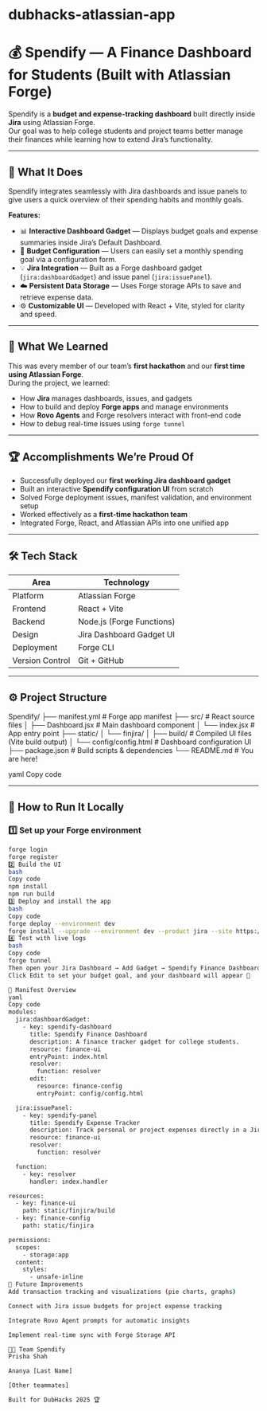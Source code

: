 # dubhacks-atlassian-app

# 💰 Spendify — A Finance Dashboard for Students (Built with Atlassian Forge)

Spendify is a **budget and expense-tracking dashboard** built directly inside **Jira** using Atlassian Forge.  
Our goal was to help college students and project teams better manage their finances while learning how to extend Jira’s functionality.

---

## 🚀 What It Does
Spendify integrates seamlessly with Jira dashboards and issue panels to give users a quick overview of their spending habits and monthly goals.

**Features:**
- 📊 **Interactive Dashboard Gadget** — Displays budget goals and expense summaries inside Jira’s Default Dashboard.
- 🧮 **Budget Configuration** — Users can easily set a monthly spending goal via a configuration form.
- 💡 **Jira Integration** — Built as a Forge dashboard gadget (`jira:dashboardGadget`) and issue panel (`jira:issuePanel`).
- ☁️ **Persistent Data Storage** — Uses Forge storage APIs to save and retrieve expense data.
- ⚙️ **Customizable UI** — Developed with React + Vite, styled for clarity and speed.

---

## 🧠 What We Learned
This was every member of our team’s **first hackathon** and our **first time using Atlassian Forge**.  
During the project, we learned:
- How **Jira** manages dashboards, issues, and gadgets
- How to build and deploy **Forge apps** and manage environments
- How **Rovo Agents** and Forge resolvers interact with front-end code
- How to debug real-time issues using `forge tunnel`

---

## 🏆 Accomplishments We’re Proud Of
- Successfully deployed our **first working Jira dashboard gadget**
- Built an interactive **Spendify configuration UI** from scratch
- Solved Forge deployment issues, manifest validation, and environment setup
- Worked effectively as a **first-time hackathon team**
- Integrated Forge, React, and Atlassian APIs into one unified app

---

## 🛠️ Tech Stack
| Area | Technology |
|------|-------------|
| Platform | Atlassian Forge |
| Frontend | React + Vite |
| Backend | Node.js (Forge Functions) |
| Design | Jira Dashboard Gadget UI |
| Deployment | Forge CLI |
| Version Control | Git + GitHub |

---

## ⚙️ Project Structure
Spendify/
├── manifest.yml # Forge app manifest
├── src/ # React source files
│ ├── Dashboard.jsx # Main dashboard component
│ └── index.jsx # App entry point
├── static/
│ └── finjira/
│ ├── build/ # Compiled UI files (Vite build output)
│ └── config/config.html # Dashboard configuration UI
├── package.json # Build scripts & dependencies
└── README.md # You are here!

yaml
Copy code

---

## 🔧 How to Run It Locally
### 1️⃣ Set up your Forge environment
```bash
forge login
forge register
2️⃣ Build the UI
bash
Copy code
npm install
npm run build
3️⃣ Deploy and install the app
bash
Copy code
forge deploy --environment dev
forge install --upgrade --environment dev --product jira --site https://your-site.atlassian.net
4️⃣ Test with live logs
bash
Copy code
forge tunnel
Then open your Jira Dashboard → Add Gadget → Spendify Finance Dashboard
Click Edit to set your budget goal, and your dashboard will appear 🎉

📁 Manifest Overview
yaml
Copy code
modules:
  jira:dashboardGadget:
    - key: spendify-dashboard
      title: Spendify Finance Dashboard
      description: A finance tracker gadget for college students.
      resource: finance-ui
      entryPoint: index.html
      resolver:
        function: resolver
      edit:
        resource: finance-config
        entryPoint: config/config.html

  jira:issuePanel:
    - key: spendify-panel
      title: Spendify Expense Tracker
      description: Track personal or project expenses directly in a Jira issue.
      resource: finance-ui
      resolver:
        function: resolver

  function:
    - key: resolver
      handler: index.handler

resources:
  - key: finance-ui
    path: static/finjira/build
  - key: finance-config
    path: static/finjira

permissions:
  scopes:
    - storage:app
  content:
    styles:
      - unsafe-inline
💬 Future Improvements
Add transaction tracking and visualizations (pie charts, graphs)

Connect with Jira issue budgets for project expense tracking

Integrate Rovo Agent prompts for automatic insights

Implement real-time sync with Forge Storage API

👩‍💻 Team Spendify
Prisha Shah

Ananya [Last Name]

[Other teammates]

Built for DubHacks 2025 🏆
